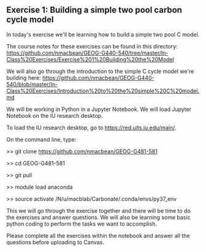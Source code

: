 ## Exercise 1: Building a simple two pool carbon cycle model

In today's exercise we'll be learning how to build a simple two pool C model.

The course notes for these exercises can be found in this directory: https://github.com/nmacbean/GEOG-G440-540/tree/master/In-Class%20Exercises/Exercise%201%20Building%20the%20Model

We will also go through the introduction to the simple C cycle model we're building here: https://github.com/nmacbean/GEOG-G440-540/blob/master/In-Class%20Exercises/Introduction%20to%20the%20simple%20C%20model.md

We will be working in Python in a Jupyter Notebook. We will load Jupyter Notebook on the IU research desktop.

To load the IU research desktop, go to https://red.uits.iu.edu/main/.

On the command line, type:

\>> git clone https://github.com/nmacbean/GEOG-G481-581

\>> cd GEOG-G481-581

\>> git pull

\>> module load anaconda

\>> source activate /N/u/macblab/Carbonate/.conda/envs/py37_env
 
This we will go through the exercise together and there will be time to do the exercises and answer questions. We will also be learning some basic python coding to perform the tasks we want to accomplish. 
 
Please complete all the exercises within the notebook and answer all the questions before uploading to Canvas.
